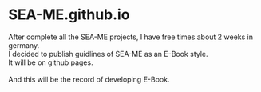 # SEA-ME.github.io


After complete all the SEA-ME projects, I have free times about 2 weeks in germany.<br>
I decided to publish guidlines of SEA-ME as an E-Book style.<br>
It will be on github pages.<br>
<br>
And this will be the record of developing E-Book.<br>